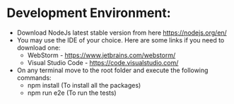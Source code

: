 # Development Environment:
- Download NodeJs latest stable version from here https://nodejs.org/en/
- You may use the IDE of your choice. Here are some links if you need to download one:
    - WebStorm - https://www.jetbrains.com/webstorm/
    - Visual Studio Code - https://code.visualstudio.com/
- On any terminal move to the root folder and execute the following commands:
    - npm install (To install all the packages)
    - npm run e2e (To run the tests)
